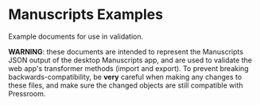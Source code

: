 # Manuscripts Examples

Example documents for use in validation.

**WARNING**: these documents are intended to represent the Manuscripts JSON output of the desktop Manuscripts app, and are used to validate the web app's transformer methods (import and export). To prevent breaking backwards-compatibility, be **very** careful when making any changes to these files, and make sure the changed objects are still compatible with Pressroom.
